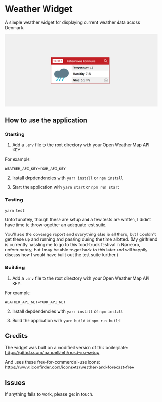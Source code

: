 # Weather Widget

A simple weather widget for displaying current weather data across Denmark.

![Screenshot](readme.png?raw=true 'Screenshot')

## How to use the application

### Starting

1. Add a `.env` file to the root directory with your Open Weather Map API KEY.

For example:

```
WEATHER_API_KEY=YOUR_API_KEY
```

2. Install depdendencies with `yarn install` or `npm install`

3. Start the application with `yarn start` or `npm run start`

### Testing

`yarn test`

Unfortunately, though these are setup and a few tests are written, I didn't have time to throw
together an adequate test suite.

You'll see the coverage report and everything else is all there, but I couldn't get these up and
running and passing during the time allotted. (My girlfriend is currently hassling me to
go to this food-truck festival in Nørrebro, unfortunately, but I may be able to get back to this later and will happily discuss how I would have built out the test suite further.)

### Building

1. Add a `.env` file to the root directory with your Open Weather Map API KEY.

For example:

```
WEATHER_API_KEY=YOUR_API_KEY
```

2. Install depdendencies with `yarn install` or `npm install`

3. Build the application with `yarn build` or `npm run build`

## Credits

The widget was built on a modified version of this boilerplate: https://github.com/manuelbieh/react-ssr-setup

And uses these free-for-commercial-use icons: https://www.iconfinder.com/iconsets/weather-and-forecast-free

## Issues

If anything fails to work, please get in touch.
